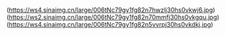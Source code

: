 ![]()(https://ws4.sinaimg.cn/large/006tNc79gy1fg82n7hwzlj30hs0vkwj6.jpg)
![]()(https://ws2.sinaimg.cn/large/006tNc79gy1fg82n70mmfj30hs0vkgqu.jpg)
![]()(https://ws4.sinaimg.cn/large/006tNc79gy1fg82n5vvrpj30hs0vkdkj.jpg)



